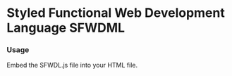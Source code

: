 # Styled Functional Web Development Language SFWDML

### Usage

Embed the SFWDL.js file into your HTML file.
```HTML

```
